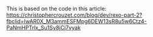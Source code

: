 This is based on the code in this article:
https://christophercrouzet.com/blog/dev/rexo-part-2?fbclid=IwAR0X_M3ammESFMpg6DEW13sR8u5w6Ctz4-PaNmHPTrlx_Su1Sy8jCj7vyak
